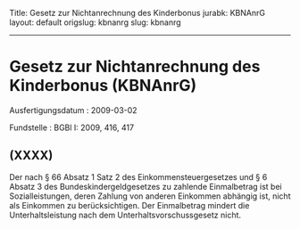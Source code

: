 Title: Gesetz zur Nichtanrechnung des Kinderbonus
jurabk: KBNAnrG
layout: default
origslug: kbnanrg
slug: kbnanrg

---

# Gesetz zur Nichtanrechnung des Kinderbonus (KBNAnrG)

Ausfertigungsdatum
:   2009-03-02

Fundstelle
:   BGBl I: 2009, 416, 417


## (XXXX)

Der nach § 66 Absatz 1 Satz 2 des Einkommensteuergesetzes und § 6
Absatz 3 des Bundeskindergeldgesetzes zu zahlende Einmalbetrag ist bei
Sozialleistungen, deren Zahlung von anderen Einkommen abhängig ist,
nicht als Einkommen zu berücksichtigen. Der Einmalbetrag mindert die
Unterhaltsleistung nach dem Unterhaltsvorschussgesetz nicht.


